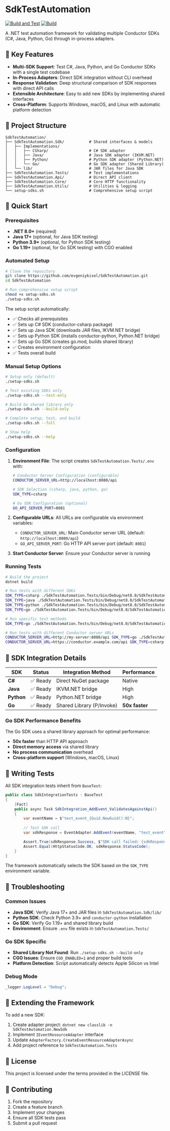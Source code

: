 # SdkTestAutomation

[![Build and Test](https://github.com/evgeniykisel/SdkTestAutomation/actions/workflows/build-and-test.yml/badge.svg)](https://github.com/evgeniykisel/SdkTestAutomation/actions/workflows/build-and-test.yml)
[![Build](https://github.com/evgeniykisel/SdkTestAutomation/actions/workflows/build.yml/badge.svg)](https://github.com/evgeniykisel/SdkTestAutomation/actions/workflows/build.yml)

A .NET test automation framework for validating multiple Conductor SDKs (C#, Java, Python, Go) through in-process adapters.

## 🎯 Key Features

- **Multi-SDK Support**: Test C#, Java, Python, and Go Conductor SDKs with a single test codebase
- **In-Process Adapters**: Direct SDK integration without CLI overhead
- **Response Validation**: Deep structural comparison of SDK responses with direct API calls
- **Extensible Architecture**: Easy to add new SDKs by implementing shared interfaces
- **Cross-Platform**: Supports Windows, macOS, and Linux with automatic platform detection

## 📁 Project Structure

```
SdkTestAutomation/
├── SdkTestAutomation.Sdk/           # Shared interfaces & models
│   ├── Implementations/
│   │   ├── CSharp/                  # C# SDK adapter
│   │   ├── Java/                    # Java SDK adapter (IKVM.NET)
│   │   ├── Python/                  # Python SDK adapter (Python.NET)
│   │   └── Go/                      # Go SDK adapter (Shared Library)
│   └── lib/                         # JAR files for Java SDK
├── SdkTestAutomation.Tests/         # Test implementations
├── SdkTestAutomation.Api/           # Direct API client
├── SdkTestAutomation.Core/          # Core HTTP functionality
├── SdkTestAutomation.Utils/         # Utilities & logging
└── setup-sdks.sh                    # Comprehensive setup script
```

## 🚀 Quick Start

### Prerequisites

- **.NET 8.0+** (required)
- **Java 17+** (optional, for Java SDK testing)
- **Python 3.9+** (optional, for Python SDK testing)
- **Go 1.19+** (optional, for Go SDK testing) with CGO enabled

### Automated Setup

```bash
# Clone the repository
git clone https://github.com/evgeniykisel/SdkTestAutomation.git
cd SdkTestAutomation

# Run comprehensive setup script
chmod +x setup-sdks.sh
./setup-sdks.sh
```

The setup script automatically:
- ✅ Checks all prerequisites
- ✅ Sets up C# SDK (conductor-csharp package)
- ✅ Sets up Java SDK (downloads JAR files, IKVM.NET bridge)
- ✅ Sets up Python SDK (installs conductor-python, Python.NET bridge)
- ✅ Sets up Go SDK (creates go.mod, builds shared library)
- ✅ Creates environment configuration
- ✅ Tests overall build

### Manual Setup Options

```bash
# Setup only (default)
./setup-sdks.sh

# Test existing SDKs only
./setup-sdks.sh --test-only

# Build Go shared library only
./setup-sdks.sh --build-only

# Complete setup, test, and build
./setup-sdks.sh --full

# Show help
./setup-sdks.sh --help
```

### Configuration

1. **Environment File**: The script creates `SdkTestAutomation.Tests/.env` with:
   ```bash
   # Conductor Server Configuration (configurable)
   CONDUCTOR_SERVER_URL=http://localhost:8080/api
   
   # SDK Selection (csharp, java, python, go)
   SDK_TYPE=csharp
   
   # Go SDK Configuration (optional)
   GO_API_SERVER_PORT=8081
   ```

2. **Configurable URLs**: All URLs are configurable via environment variables:
   - `CONDUCTOR_SERVER_URL`: Main Conductor server URL (default: `http://localhost:8080/api`)
   - `GO_API_SERVER_PORT`: Go HTTP API server port (default: `8081`)

3. **Start Conductor Server**: Ensure your Conductor server is running

### Running Tests

```bash
# Build the project
dotnet build

# Run tests with different SDKs
SDK_TYPE=csharp ./SdkTestAutomation.Tests/bin/Debug/net8.0/SdkTestAutomation.Tests
SDK_TYPE=java ./SdkTestAutomation.Tests/bin/Debug/net8.0/SdkTestAutomation.Tests
SDK_TYPE=python ./SdkTestAutomation.Tests/bin/Debug/net8.0/SdkTestAutomation.Tests
SDK_TYPE=go ./SdkTestAutomation.Tests/bin/Debug/net8.0/SdkTestAutomation.Tests

# Run specific test methods
SDK_TYPE=go ./SdkTestAutomation.Tests/bin/Debug/net8.0/SdkTestAutomation.Tests -method "*AddEventTests*"

# Run tests with different Conductor server URLs
CONDUCTOR_SERVER_URL=http://my-server:8080/api SDK_TYPE=go ./SdkTestAutomation.Tests/bin/Debug/net8.0/SdkTestAutomation.Tests
CONDUCTOR_SERVER_URL=https://conductor.example.com/api SDK_TYPE=csharp ./SdkTestAutomation.Tests/bin/Debug/net8.0/SdkTestAutomation.Tests
```

## 🔧 SDK Integration Details

| SDK | Status | Integration Method | Performance |
|-----|--------|-------------------|-------------|
| **C#** | ✅ Ready | Direct NuGet package | Native |
| **Java** | ✅ Ready | IKVM.NET bridge | High |
| **Python** | ✅ Ready | Python.NET bridge | High |
| **Go** | ✅ Ready | Shared Library (P/Invoke) | **50x faster** |

### Go SDK Performance Benefits

The Go SDK uses a shared library approach for optimal performance:
- **50x faster** than HTTP API approach
- **Direct memory access** via shared library
- **No process communication** overhead
- **Cross-platform support** (Windows, macOS, Linux)

## 📝 Writing Tests

All SDK integration tests inherit from `BaseTest`:

```csharp
public class SdkIntegrationTests : BaseTest
{
    [Fact]
    public async Task SdkIntegration_AddEvent_ValidatesAgainstApi()
    {
        var eventName = $"test_event_{Guid.NewGuid():N}";
        
        // Test SDK call
        var sdkResponse = EventAdapter.AddEvent(eventName, "test_event", true);

        Assert.True(sdkResponse.Success, $"SDK call failed: {sdkResponse.ErrorMessage}");
        Assert.Equal(HttpStatusCode.OK, sdkResponse.StatusCode);
    }
}
```

The framework automatically selects the SDK based on the `SDK_TYPE` environment variable.

## 🔧 Troubleshooting

### Common Issues

- **Java SDK**: Verify Java 17+ and JAR files in `SdkTestAutomation.Sdk/lib/`
- **Python SDK**: Check Python 3.9+ and `conductor-python` installation
- **Go SDK**: Verify Go 1.19+ and shared library build
- **Environment**: Ensure `.env` file exists in `SdkTestAutomation.Tests/`

### Go SDK Specific

- **Shared Library Not Found**: Run `./setup-sdks.sh --build-only`
- **CGO Issues**: Ensure `CGO_ENABLED=1` and proper build tools
- **Platform Detection**: Script automatically detects Apple Silicon vs Intel

### Debug Mode

```csharp
_logger.LogLevel = "Debug";
```

## 🔄 Extending the Framework

To add a new SDK:

1. Create adapter project: `dotnet new classlib -n SdkTestAutomation.NewSdk`
2. Implement `IEventResourceAdapter` interface
3. Update `AdapterFactory.CreateEventResourceAdapterAsync`
4. Add project reference to `SdkTestAutomation.Tests`

## 📄 License

This project is licensed under the terms provided in the LICENSE file.

## 🤝 Contributing

1. Fork the repository
2. Create a feature branch
3. Implement your changes
4. Ensure all SDK tests pass
5. Submit a pull request